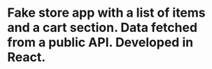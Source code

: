 # Fake store app with a list of items and a cart section. Data fetched from a public API. Developed in React.
